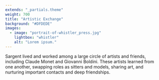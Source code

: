 ```yaml
---
extends: "_partials.theme"
weight: 700
title: "Artistic Exchange"
background: "#DFDEDE"
images:
  - image: "portrait-of-whistler_press.jpg"
    lightbox: "whistler"
    alt: "Lorem ipsum."
---
```


Sargent lived and worked among a large circle of artists and friends, including Claude Monet and Giovanni Boldini. These artists learned from one another, swapping roles as sitters and models, sharing art, and nurturing important contacts and deep friendships.
